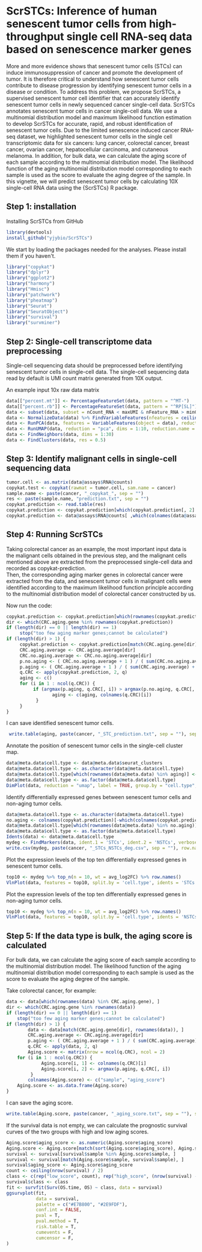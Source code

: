 ScrSTCs: Inference of human senescent tumor cells from high-throughput single cell RNA-seq data based on senescence marker genes
===
More and more evidence shows that senescent tumor cells (STCs) can induce immunosuppression of cancer and promote the development of tumor. It is therefore critical to understand how senescent tumor cells contribute to disease progression by identifying senescent tumor cells in a disease or condition. To address this problem, we propose ScrSTCs, a supervised senescent tumor cell identifier that can accurately identify senescent tumor cells in newly sequenced cancer single-cell data. ScrSTCs annotates senescent tumor cells in cancer single-cell data. We use a multinomial distribution model and maximum likelihood function estimation to develop ScrSTCs for accurate, rapid, and robust identification of senescent tumor cells. Due to the limited senescence induced cancer RNA-seq dataset, we highlighted senescent tumor cells in the single cell transcriptomic data for six cancers: lung cancer, colorectal cancer, breast cancer, ovarian cancer, hepatocellular carcinoma, and cutaneous melanoma. In addition, for bulk data, we can calculate the aging score of each sample according to the multinomial distribution model. The likelihood function of the aging multinomial distribution model corresponding to each sample is used as the score to evaluate the aging degree of the sample. In this vignette, we will predict senescent tumor cells by calculating 10X single-cell RNA data using the {ScrSTCs} R package.<br>

Step 1: installation
--
Installing ScrSTCs from GitHub <br>
```R
library(devtools) 
install_github("yjybio/ScrSTCs")
```
We start by loading the packages needed for the analyses. Please install them if you haven't.<br>
```R
library("copykat")
library("dplyr")
library("ggplot2")
library("harmony")
library("Hmisc")
library("patchwork")
library("pheatmap")
library("Seurat")
library("SeuratObject")
library("survival")
library("survminer")
```
Step 2: Single-cell transcriptome data preprocessing
--
Single-cell sequencing data should be preprocessed before identifying senescent tumor cells in single-cell data. The single-cell sequencing data read by default is UMI count matrix generated from 10X output.<br>

An example input 10x raw data matrix
```R
data[["percent.mt"]] <- PercentageFeatureSet(data, pattern = "^MT-") 
data[["percent.rb"]] <- PercentageFeatureSet(data, pattern = "^RP[SL]")
data <- subset(data, subset = nCount_RNA < maxUMI & nFeature_RNA > minGene & nFeature_RNA < maxGene & percent.mt < pctMT)
data <- NormalizeData(data) %>% FindVariableFeatures(nfeatures = ceiling(nrow(data@assays$RNA) * 0.3)) %>% ScaleData()
data <- RunPCA(data, features = VariableFeatures(object = data), reduction.name = "pca")
data <- RunUMAP(data, reduction = "pca", dims = 1:10, reduction.name = "umap")
data <- FindNeighbors(data, dims = 1:30)
data <- FindClusters(data, res = 0.5)
```
Step 3: Identify malignant cells in single-cell sequencing data
--
```R
tumor.cell <- as.matrix(data@assays$RNA@counts)
copykat.test <- copykat(rawmat = tumor.cell, sam.name = cancer)
sample.name <- paste(cancer, "_copykat_", sep = "")
res <- paste(sample.name, "prediction.txt", sep = "")
copykat.prediction <- read.table(res)
copykat.prediction <- copykat.prediction[which(copykat.prediction[, 2] == "aneuploid"), ]
copykat.prediction <- data@assays$RNA@counts[ ,which(colnames(data@assays$RNA@counts) %in% copykat.prediction[, 1])]
```
Step 4: Running ScrSTCs
--
Taking colorectal cancer as an example, the most important input data is the malignant cells obtained in the previous step, and the malignant cells mentioned above are extracted from the preprocessed single-cell data and recorded as copykat-prediction.<br>
Then, the corresponding aging marker genes in colorectal cancer were extracted from the data, and senescent tumor cells in malignant cells were identified according to the maximum likelihood function principle according to the multinomial distribution model of colorectal cancer constructed by us.<br>

Now run the code:
```R
copykat.prediction <- copykat.prediction[which(rownames(copykat.prediction) %in% CRC.aging.gene), ]
dir <- which(CRC.aging.gene %in% rownames(copykat.prediction))
if (length(dir) == 0 || length(dir) == 1)
     stop("too few aging marker genes;cannot be calculated")
if (length(dir) > 1) {
     copykat.prediction <- copykat.prediction[match(CRC.aging.gene[dir], rownames(copykat.prediction)), ]
     CRC.aging.average <- CRC.aging.average[dir]
     CRC.no.aging.average <- CRC.no.aging.average[dir]
     p.no.aging <- ( CRC.no.aging.average + 1 ) / ( sum(CRC.no.aging.average) + length(CRC.no.aging.average) )
     p.aging <- ( CRC.aging.average + 1 ) / ( sum(CRC.aging.average) + length(CRC.aging.average) )
     q.CRC <- apply(copykat.prediction, 2, q)
     aging <- c()
     for (i in 1 : ncol(q.CRC)) {
          if (argmax(p.aging, q.CRC[, i]) > argmax(p.no.aging, q.CRC[, i])) {
                 aging <- c(aging, colnames(q.CRC)[i])
           }
     }
}
```
I can save identified senescent tumor cells.
```R
 write.table(aging, paste(cancer, "_STC_prediction.txt", sep = ""), sep = "\t", row.names=FALSE, col.names = FALSE, quote = FALSE)
```     
Annotate the position of senescent tumor cells in the single-cell cluster map.<br>
```R
data@meta.data$cell.type <- data@meta.data$seurat_clusters
data@meta.data$cell.type <- as.character(data@meta.data$cell.type)
data@meta.data$cell.type[which(rownames(data@meta.data) %in% aging)] <- "STCs"
data@meta.data$cell.type <- as.factor(data@meta.data$cell.type)
DimPlot(data, reduction = "umap", label = TRUE, group.by = "cell.type", label.size = 3)
```
Identify differentially expressed genes between senescent tumor cells and non-aging tumor cells.
```R
data@meta.data$cell.type <- as.character(data@meta.data$cell.type)
no.aging <- colnames(copykat.prediction)[-which(colnames(copykat.prediction) %in% aging)]
data@meta.data$cell.type[which(rownames(data@meta.data) %in% no.aging)] <- "NSTCs"
data@meta.data$cell.type <- as.factor(data@meta.data$cell.type)
Idents(data) <- data@meta.data$cell.type
mydeg <- FindMarkers(data, ident.1 = 'STCs', ident.2 = 'NSTCs', verbose = FALSE, test.use = 'wilcox', min.pct = 0.1)
write.csv(mydeg, paste(cancer, "_STCs_NSTCs_deg.csv", sep = ""), row.names = TRUE)
```
Plot the expression levels of the top ten differentially expressed genes in senescent tumor cells.
```R
top10 <- mydeg %>% top_n(n = 10, wt = avg_log2FC) %>% row.names()
VlnPlot(data, features = top10, split.by = 'cell.type', idents = 'STCs')  
```
Plot the expression levels of the top ten differentially expressed genes in non-aging tumor cells.
```R
top10 <- mydeg %>% top_n(n = 10, wt = avg_log2FC) %>% row.names()
VlnPlot(data, features = top10, split.by = 'cell.type', idents = 'NSTCs')  
```
Step 5: If the data type is bulk, the aging score is calculated
--
For bulk data, we can calculate the aging score of each sample according to the multinomial distribution model. The likelihood function of the aging multinomial distribution model corresponding to each sample is used as the score to evaluate the aging degree of the sample.<br>

Take colorectal cancer, for example:<br>
```R
data <- data[which(rownames(data) %in% CRC.aging.gene), ]
dir <- which(CRC.aging.gene %in% rownames(data))
if (length(dir) == 0 || length(dir) == 1)
	stop("too few aging marker genes;cannot be calculated")
if (length(dir) > 1) {
        data <- data[match(CRC.aging.gene[dir], rownames(data)), ]
        CRC.aging.average <- CRC.aging.average[dir]
        p.aging <- ( CRC.aging.average + 1 ) / ( sum(CRC.aging.average) + length(CRC.aging.average) )
        q.CRC <- apply(data, 2, q)
        Aging.score <- matrix(nrow = ncol(q.CRC), ncol = 2)
	for (i in 1 : ncol(q.CRC)) {
             Aging.score[i, 1] <- colnames(q.CRC)[i]
             Aging.score[i, 2] <- argmax(p.aging, q.CRC[, i])
         }
        colnames(Aging.score) <- c("sample", "aging_score")
	Aging.score <- as.data.frame(Aging.score)
}
```
I can save the aging score.
```R
write.table(Aging.score, paste(cancer, "_aging_score.txt", sep = ""), sep = "\t", row.names = FALSE, quote = FALSE)
```
If the survival data is not empty, we can calculate the prognostic survival curves of the two groups with high and low aging scores.<br>
```R
Aging.score$aging_score <- as.numeric(Aging.score$aging_score)
Aging.score <- Aging.score[match(sort(Aging.score$aging_score), Aging.score$aging_score), ]
survival <- survival[survival$sample %in% Aging.score$sample, ]
survival <- survival[match(Aging.score$sample, survival$sample), ]
survival$aging_score <- Aging.score$aging_score
count <- ceiling(nrow(survival) / 2)
class <- c(rep("low_score", count), rep("high_score", (nrow(survival) - count)))
survival$class <- class
fit <- survfit(Surv(OS.time, OS) ~ class, data = survival)
ggsurvplot(fit,
           data = survival,        
           palette = c("#E7B800", "#2E9FDF"),   
           conf.int = FALSE,  
           pval = T,         
           pval.method = T,   
           risk.table = T,    
           cumevents = F,    
           cumcensor = F,    
)
```
